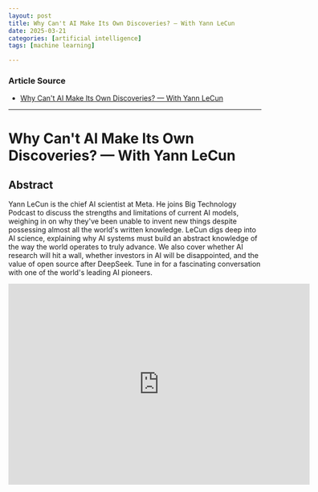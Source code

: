 ```yaml
---
layout: post
title: Why Can't AI Make Its Own Discoveries? — With Yann LeCun
date: 2025-03-21
categories: [artificial intelligence]
tags: [machine learning]

---
```


### Article Source


* [Why Can't AI Make Its Own Discoveries? — With Yann LeCun](https://www.youtube.com/watch?v=qvNCVYkHKfg)

---



# Why Can't AI Make Its Own Discoveries? — With Yann LeCun


## Abstract

Yann LeCun is the chief AI scientist at Meta. He joins Big Technology Podcast to discuss the strengths and limitations of current AI models, weighing in on why they've been unable to invent new things despite possessing almost all the world's written knowledge. LeCun digs deep into AI science, explaining why AI systems must build an abstract knowledge of the way the world operates to truly advance. We also cover whether AI research will hit a wall, whether investors in AI will be disappointed, and the value of open source after DeepSeek. Tune in for a fascinating conversation with one of the world's leading AI pioneers.

<iframe width="600" height="400" src="https://www.youtube.com/embed/qvNCVYkHKfg?si=1zcNc_4bFxi0o4-f" title="YouTube video player" frameborder="0" allow="accelerometer; autoplay; clipboard-write; encrypted-media; gyroscope; picture-in-picture; web-share" referrerpolicy="strict-origin-when-cross-origin" allowfullscreen></iframe>